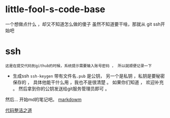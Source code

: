 # little-fool-s-code-base
一个想做点什么 ，却又不知道怎么做的傻子 
虽然不知道要干啥，那就从 git ssh开始吧 

# ssh 
  `这是在提交代码到github的时候，系统提示需要输入账号密码 ， 所以就顺便记录一下`
 * 生成ssh `ssh-keygen` 带有文件名`.pub` 是公钥， 另一个是私钥 ，私钥是要秘密保存的 ， 具体他能干什么用 ，我也不是很清楚 。 如果你们知道 ， 欢迎补充 。 然后拿到你的公钥发送给git服务管理员即可 。

然后... 开始md的笔记吧。 [markdowm](./markdown.md)

[代码整洁之道](./javascript/neatCode)

